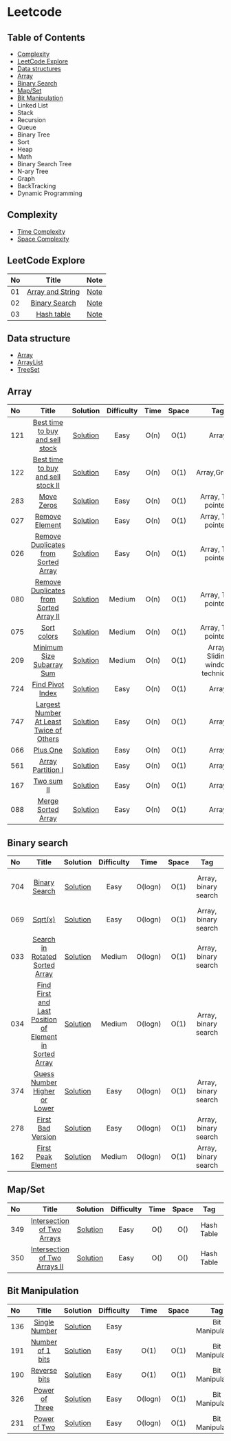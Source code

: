 # Leetcode
## Table of Contents
- [Complexity](https://github.com/Cecilia-xu/Leetcode/blob/master/README.md#complexity)
- [LeetCode Explore](https://github.com/Cecilia-xu/Leetcode#leetcode-explore)
- [Data structures](https://github.com/Cecilia-xu/Leetcode#data-structure)
- [Array](https://github.com/Cecilia-xu/Leetcode/blob/master/README.md#array)
- [Binary Search](https://github.com/Cecilia-xu/Leetcode/blob/master/README.md#binary-search)
- [Map/Set](https://github.com/Cecilia-xu/Leetcode/blob/master/README.md#mapset)
- [Bit Manipulation](https://github.com/Cecilia-xu/Leetcode/blob/master/README.md#bit-manipulation)
- Linked List
- Stack
- Recursion
- Queue
- Binary Tree
- Sort
- Heap
- Math
- Binary Search Tree
- N-ary Tree
- Graph
- BackTracking
- Dynamic Programming
## Complexity
- [Time Complexity](https://github.com/zhangruochi/leetcode/blob/master/classical_algorithm/TimeSpaceCpmlexity.md)
- [Space Complexity](https://github.com/zhangruochi/leetcode/blob/master/classical_algorithm/TimeSpaceCpmlexity.md)
## LeetCode Explore
| No | Title | Note | 
| :----- | :-----: | :----------: | 
| 01 | [Array and String](https://leetcode.com/explore/learn/card/array-and-string/)|[Note](https://github.com/Cecilia-xu/Leetcode/blob/master/LeetCodeExplore/Array%20and%20String.md)| 
| 02 | [Binary Search](https://leetcode.com/explore/learn/card/binary-search/)|[Note](https://github.com/Cecilia-xu/Leetcode/blob/master/LeetCodeExplore/Binary%20Search.md)|
| 03 | [Hash table](https://leetcode.com/explore/learn/card/hash-table/)|[Note]()|
## Data structure
- [Array](https://github.com/Cecilia-xu/Leetcode/blob/master/DataStructure/Array.md)
- [ArrayList](https://github.com/Cecilia-xu/Leetcode/blob/master/DataStructure/ArrayList.md)
- [TreeSet](https://github.com/Cecilia-xu/Leetcode/blob/master/DataStructure/TreeSet.md)
## Array
| No | Title | Solution | Difficulty | Time | Space | Tag | Note |
| :----- | :-----: | :----------: |:------: |:------: |:------: |:------: |:----:|
| 121 | [Best time to buy and sell stock](https://leetcode.com/problems/best-time-to-buy-and-sell-stock/) |[Solution](https://github.com/Cecilia-xu/Leetcode/blob/master/121/Solution.md)| Easy |O(n)|O(1)|Array|[Note](https://github.com/Cecilia-xu/Leetcode/blob/master/121/Note.md)|
| 122 | [Best time to buy and sell stock II](https://leetcode.com/problems/best-time-to-buy-and-sell-stock-ii/)|[Solution](https://github.com/Cecilia-xu/Leetcode/blob/master/122/Solution.md) |Easy|O(n)|O(1)|Array,Greedy|[Note](https://github.com/Cecilia-xu/Leetcode/blob/master/122/Note.md)|
| 283 | [Move Zeros](https://leetcode.com/problems/move-zeroes/)|[Solution](https://github.com/Cecilia-xu/Leetcode/blob/master/283/Solution.md)|Easy|O(n)|O(1)|Array, Two pointers|[Note](https://github.com/Cecilia-xu/Leetcode/blob/master/283/Note.md)|
| 027 | [Remove Element](https://leetcode.com/problems/remove-element/)|[Solution](https://github.com/Cecilia-xu/Leetcode/blob/master/27/Solution.md)|Easy|O(n)|O(1)|Array, Two pointers|[Note](https://github.com/Cecilia-xu/Leetcode/blob/master/27/Note.md)|
| 026 | [Remove Duplicates from Sorted Array](https://leetcode.com/problems/remove-duplicates-from-sorted-array/)|[Solution](https://github.com/Cecilia-xu/Leetcode/blob/master/26/Solution.md)|Easy|O(n)|O(1)|Array, Two pointers|[Note](https://github.com/Cecilia-xu/Leetcode/blob/master/26/Note.md)|
| 080 | [Remove Duplicates from Sorted Array II](https://leetcode.com/problems/remove-duplicates-from-sorted-array-ii/)|[Solution](https://github.com/Cecilia-xu/Leetcode/blob/master/80/Solution.md)|Medium|O(n)|O(1)|Array, Two pointers|[Note](https://github.com/Cecilia-xu/Leetcode/blob/master/80/Note.md)|
| 075 | [Sort colors](https://leetcode.com/problems/sort-colors/)|[Solution](https://github.com/Cecilia-xu/Leetcode/blob/master/75/Solution.md)|Medium|O(n)|O(1)|Array, Two pointers|[Note](https://github.com/Cecilia-xu/Leetcode/blob/master/75/Note.md)|
| 209 | [Minimum Size Subarray Sum](https://leetcode.com/problems/minimum-size-subarray-sum/)|[Solution](https://github.com/Cecilia-xu/Leetcode/blob/master/209/Solution.md)|Medium|O(n)|O(1)|Array, Sliding window technique|[Note](https://github.com/Cecilia-xu/Leetcode/blob/master/209/Note.md)|
| 724 | [Find Pivot Index](https://leetcode.com/problems/find-pivot-index/)|[Solution](https://github.com/Cecilia-xu/Leetcode/blob/master/724/Solution.md)|Easy|O(n)|O(1)|Array|[Note](https://github.com/Cecilia-xu/Leetcode/blob/master/724/Note.md)|
| 747 | [Largest Number At Least Twice of Others](https://leetcode.com/problems/largest-number-at-least-twice-of-others/)|[Solution](https://github.com/Cecilia-xu/Leetcode/blob/master/747/Solution.md)|Easy|O(n)|O(1)|Array|[Note](https://github.com/Cecilia-xu/Leetcode/blob/master/747/Note.md)|
| 066 | [Plus One](https://leetcode.com/problems/plus-one/)|[Solution](https://github.com/Cecilia-xu/Leetcode/blob/master/66/Solution.md)|Easy|O(n)|O(1)|Array|[Note](https://github.com/Cecilia-xu/Leetcode/blob/master/66/Note.md)|
| 561 | [Array Partition I](https://leetcode.com/problems/array-partition-i/)|[Solution](https://github.com/Cecilia-xu/Leetcode/blob/master/561/Solution.md)|Easy|O(n)|O(1)|Array|[Note](https://github.com/Cecilia-xu/Leetcode/blob/master/561/Note.md)|
| 167 | [Two sum II](https://leetcode.com/problems/two-sum-ii-input-array-is-sorted/)|[Solution](https://github.com/Cecilia-xu/Leetcode/blob/master/167/Solution.md)|Easy|O(n)|O(1)|Array|[Note](https://github.com/Cecilia-xu/Leetcode/blob/master/167/Note.md)|
| 088 | [Merge Sorted Array](https://leetcode.com/problems/merge-sorted-array/)|[Solution](https://github.com/Cecilia-xu/Leetcode/blob/master/88/Solution.md)|Easy|O(n)|O(1)|Array|[Note](https://github.com/Cecilia-xu/Leetcode/blob/master/88/Note.md)|
## Binary search
| No | Title | Solution | Difficulty | Time | Space | Tag | Note |
| :----- | :-----: | :----------: |:------: |:------: |:------: |:------: |:----:|
| 704 | [Binary Search](https://leetcode.com/problems/binary-search/)|[Solution](https://github.com/Cecilia-xu/Leetcode/blob/master/704/Solution.md)|Easy|O(logn)|O(1)|Array, binary search|[Note1: template](https://github.com/Cecilia-xu/AlgorithmReview/blob/master/Searching/binary%20search.md)<br> [Note2: generics](https://www.cnblogs.com/jasminemzy/articles/7478119.html)|
| 069 |[Sqrt(x)](https://leetcode.com/problems/sqrtx/)|[Solution](https://github.com/Cecilia-xu/Leetcode/blob/master/69/Solution.md)|Easy|O(logn)|O(1)|Array, binary search|[Note](https://github.com/Cecilia-xu/Leetcode/blob/master/69/Note.md)|
| 033 |[Search in Rotated Sorted Array](https://leetcode.com/problems/search-in-rotated-sorted-array/)|[Solution](https://github.com/Cecilia-xu/Leetcode/blob/master/33/Solution.md)|Medium|O(logn)|O(1)|Array, binary search|[Note](https://github.com/Cecilia-xu/Leetcode/blob/master/33/Note.md)|
| 034 | [Find First and Last Position of Element in Sorted Array](https://leetcode.com/problems/find-first-and-last-position-of-element-in-sorted-array/)|[Solution](https://github.com/Cecilia-xu/Leetcode/blob/master/34/Solution.md)|Medium|O(logn)|O(1)|Array, binary search|[Note](https://github.com/Cecilia-xu/Leetcode/blob/master/34/Note.md)|
| 374 | [Guess Number Higher or Lower](https://leetcode.com/problems/guess-number-higher-or-lower/)|[Solution](https://github.com/Cecilia-xu/Leetcode/blob/master/374/Solution.md)|Easy|O(logn)|O(1)|Array, binary search|[Note](https://github.com/Cecilia-xu/Leetcode/blob/master/374/Note.md)|
| 278 | [First Bad Version](https://leetcode.com/problems/first-bad-version/)|[Solution](https://github.com/Cecilia-xu/Leetcode/blob/master/278/Solution.md)|Easy|O(logn)|O(1)|Array, binary search|[Note](https://github.com/Cecilia-xu/Leetcode/blob/master/278/Note.md)|
| 162 | [First Peak Element](https://leetcode.com/problems/find-peak-element/)|[Solution](https://github.com/Cecilia-xu/Leetcode/blob/master/162/Solution.md)|Medium|O(logn)|O(1)|Array, binary search|[Note](https://github.com/Cecilia-xu/Leetcode/blob/master/162/Note.md)|
## Map/Set
| No | Title | Solution | Difficulty | Time | Space | Tag | Note |
| :----- | :-----: | :----------: |:------: |:------: |:------: |:------: |:----:|
| 349 |[Intersection of Two Arrays](https://leetcode.com/problems/intersection-of-two-arrays/)|[Solution](https://github.com/Cecilia-xu/Leetcode/blob/master/349/Solution.md)|Easy|O()|O()|Hash Table|[Note](https://github.com/Cecilia-xu/Leetcode/blob/master/349/Note.md)|
| 350 | [Intersection of Two Arrays II](https://leetcode.com/problems/intersection-of-two-arrays-ii/submissions/)|[Solution](https://github.com/Cecilia-xu/Leetcode/blob/master/350/Solution.md)|Easy|O()|O()|Hash Table|[Note](https://github.com/Cecilia-xu/Leetcode/blob/master/350/Note.md)|
## Bit Manipulation
| No | Title | Solution | Difficulty | Time | Space | Tag | Note |
| :----- | :-----: | :----------: |:------: |:------: |:------: |:------: |:----:|
| 136 |[Single Number](https://leetcode.com/problems/single-number/) | [Solution](https://github.com/Cecilia-xu/Leetcode/blob/master/136/Solution.md) | Easy | |  |Bit Manipulation| |
| 191 |[Number of 1 bits](https://leetcode.com/problems/number-of-1-bits/) | [Solution](https://github.com/Cecilia-xu/Leetcode/blob/master/191/Solution.md) | Easy |O(1)|O(1)|Bit Manipulation|[Note](https://github.com/Cecilia-xu/Leetcode/blob/master/191/Note.md) |
| 190 |[Reverse bits](https://leetcode.com/problems/reverse-bits/)|[Solution](https://github.com/Cecilia-xu/Leetcode/blob/master/190/Solution.md)|Easy|O(1)|O(1)|Bit Manipulation|[Note](https://github.com/Cecilia-xu/Leetcode/blob/master/190/Note.md)|
| 326 |[Power of Three](https://leetcode.com/problems/power-of-three/)|[Solution](https://github.com/Cecilia-xu/Leetcode/blob/master/326/Solution.md)|Easy|O(logn)|O(1)|Bit Manipulation|[Note](https://github.com/Cecilia-xu/Leetcode/blob/master/326/Note.md)|
| 231 |[Power of Two](https://leetcode.com/problems/power-of-two/)|[Solution](https://github.com/Cecilia-xu/Leetcode/blob/master/231/Solution.md)|Easy|O(logn)|O(1)|Bit Manipulation|[Note](https://github.com/Cecilia-xu/Leetcode/blob/master/231/Note.md)|
